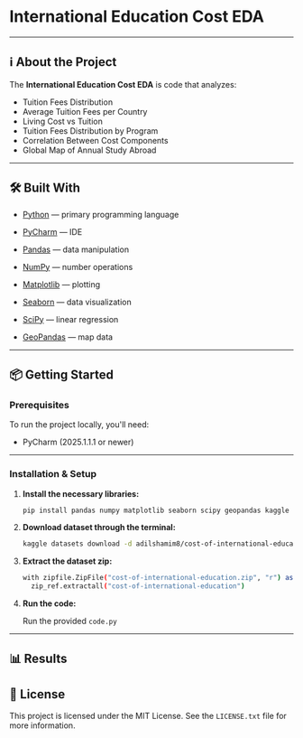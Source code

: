 # International Education Cost EDA

---

## ℹ️ About the Project

The **International Education Cost EDA** is code that analyzes:

- Tuition Fees Distribution
- Average Tuition Fees per Country
- Living Cost vs Tuition
- Tuition Fees Distribution by Program
- Correlation Between Cost Components
- Global Map of Annual Study Abroad

---

## 🛠️ Built With

- [Python](https://www.python.org/) — primary programming language
- [PyCharm](https://www.jetbrains.com/pycharm/) — IDE

- [Pandas](https://pandas.pydata.org/) — data manipulation
- [NumPy](https://numpy.org/) — number operations
- [Matplotlib](https://matplotlib.org/) — plotting
- [Seaborn](https://seaborn.pydata.org/) — data visualization
- [SciPy](https://scipy.org/) — linear regression
- [GeoPandas](https://geopandas.org/en/stable/) — map data

---

## 📦 Getting Started

### Prerequisites

To run the project locally, you'll need:

- PyCharm (2025.1.1.1 or newer)

---

### Installation & Setup

1. **Install the necessary libraries:**

   ```bash
   pip install pandas numpy matplotlib seaborn scipy geopandas kaggle

2. **Download dataset through the terminal:**

   ```bash
   kaggle datasets download -d adilshamim8/cost-of-international-education

3. **Extract the dataset zip:**

   ```bash
   with zipfile.ZipFile("cost-of-international-education.zip", "r") as zip_ref:
     zip_ref.extractall("cost-of-international-education")

4. **Run the code:**

   Run the provided `code.py`

---

## 📊 Results



## 📃 License

This project is licensed under the MIT License. See the `LICENSE.txt` file for more information.
